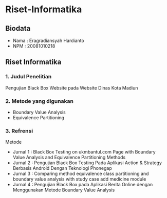 # Riset-Informatika

## Biodata
- Nama   : Eragradiansyah Hardianto
- NPM    : 20081010218

## Riset Informatika

### 1. Judul Penelitian
Pengujian Black Box Website pada Website Dinas Kota Madiun

### 2. Metode yang digunakan
- Boundary Value Analysis
- Equivalence Partitioning

### 3. Refrensi
Metode
- Jurnal 1 : Black Box Testing on ukmbantul.com Page with Boundary Value Analysis and Equivalence Partitioning Methods
- Jurnal 2 : Pengujian Black Box Testing Pada Aplikasi Action & Strategy Berbasis Android Dengan Teknologi Phonegap
- Jurnal 3 : Comparing method equivalence class partitioning and boundary value analysis with study case add medicine module
- Jurnal 4 : Pengujian Black Box pada Aplikasi Berita Online dengan Menggunakan Metode Boundary Value Analysis
